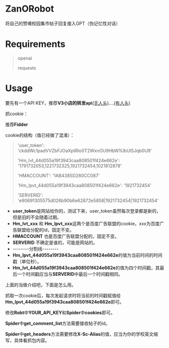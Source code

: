 # ZanORobot
将自己的赞噢校园集市帖子回复接入GPT（伪记忆性对话）
# Requirements
> openai
> 
> requests
# Usage
要先有一个API KEY，推荐**V3小店的转发api**[(无人头)](https://api.v3.cm/)....[(有人头)](https://api.v3.cm/register?aff=Nmpy)

抓cookie：

推荐**Fidder**

cookie的结构（值已经做了混淆）：
> 'user_token': 'ckddWc1padVVZbFJOaXptRlo0T2WxnOU9HbW1UbUlSJqb0U9'
> 
> 'Hm_lvt_44d055a19f3943caa808501f424e662e': '1791732053,1221732325,1921732454,1021812878'
> 
> 'HMACCOUNT': '1AB4385D280CC087'
> 
> 'Hm_lpvt_44d055a19f3943caa808501f424e662e': '1921732454'
> 
> 'SERVERID': 'e90691305575d026b90b6e62872e5858|1921732454|1921732454'

- **user_token**是网站给你的，测试下来，user_token虽然每次登录都是新的，但是旧的不会随着过期。
- **Hm_lvt_xxx** 和 **Hm_lpvt_xxx**这两个是百度广告联盟的cookie，xxx为百度广告联盟给分配的id，固定不变。
- **HMACCOUNT** 也是百度广告联盟分配的，固定不变。
- **SERVERID** 不确定是谁的，可能是网站的。
- --------分割线--------
- **Hm_lpvt_44d055a19f3943caa808501f424e662e**的值为当前时间的时间戳（单位秒）。
- **Hm_lvt_44d055a19f3943caa808501f424e662e**的值为四个时间戳，其最后一个时间戳应当与**SERVERID**中最后一个时间戳相同。

上面的当做介绍吧，下面是怎么用。

抓取一次cookie后，每次发起请求时将当前的时间戳赋值给**Hm_lpvt_44d055a19f3943caa808501f424e662e**即可。

修改**Robt**中**YOUR_API_KEY**和**Spider**中**cookies**即可。

**Spider**中**get_comment_list**方法需要接收帖子的id。

**Spider**中**get_headers**方法需要修改**X-Sc-Alias**的值，应当为你的学校英文缩写，具体看抓包内容。
